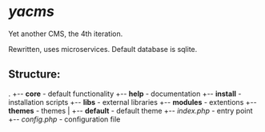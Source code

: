 # _yacms_

Yet another CMS, the 4th iteration.

Rewritten, uses microservices. Default database is sqlite.

## Structure:

.
+-- **core** - default functionality
+-- **help** - documentation
+-- **install** - installation scripts
+-- **libs** - external libraries
+-- **modules** - extentions
+-- **themes** - themes
|   +-- **default** - default theme
+-- _index.php_ - entry point
+-- _config.php_ - configuration file
